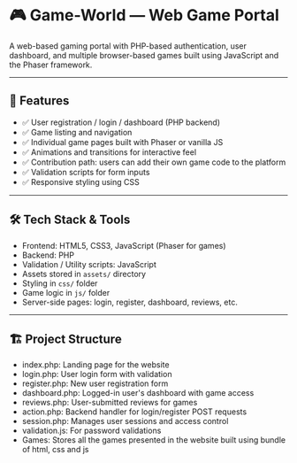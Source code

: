 # 🎮 Game-World — Web Game Portal

A web-based gaming portal with PHP-based authentication,
  user dashboard, and multiple browser-based games built using
  JavaScript and the Phaser framework.

---

## 🧩 Features

- ✅ User registration / login / dashboard (PHP backend)
- ✅ Game listing and navigation
- ✅ Individual game pages built with Phaser or vanilla JS
- ✅ Animations and transitions for interactive feel
- ✅ Contribution path: users can add their own game code to the platform  
- ✅ Validation scripts for form inputs  
- ✅ Responsive styling using CSS

---

## 🛠 Tech Stack & Tools

- Frontend: HTML5, CSS3, JavaScript (Phaser for games)  
- Backend: PHP  
- Validation / Utility scripts: JavaScript  
- Assets stored in `assets/` directory  
- Styling in `css/` folder  
- Game logic in `js/` folder  
- Server-side pages: login, register, dashboard, reviews, etc.

---

## 🏗 Project Structure

  - index.php: Landing page for the website
  - login.php: User login form with validation
  - register.php: New user registration form
  - dashboard.php: Logged-in user's dashboard with game access
  - reviews.php: User-submitted reviews for games
  - action.php: Backend handler for login/register POST requests
  - session.php: Manages user sessions and access control
  - validation.js: For password validations
  - Games: Stores all the games presented in the website built using bundle of html, css and js
